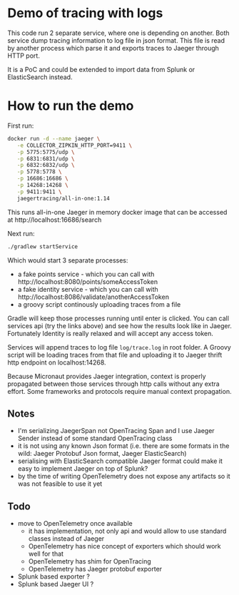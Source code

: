 # Demo of tracing with logs

This code run 2 separate service, where one is depending on another.
Both service dump tracing information to log file in json format.
This file is read by another process which parse it and exports traces to Jaeger through HTTP port.

It is a PoC and could be extended to import data from Splunk or ElasticSearch instead.

# How to run the demo 

First run:

```sh
docker run -d --name jaeger \
   -e COLLECTOR_ZIPKIN_HTTP_PORT=9411 \
   -p 5775:5775/udp \
   -p 6831:6831/udp \
   -p 6832:6832/udp \
   -p 5778:5778 \
   -p 16686:16686 \
   -p 14268:14268 \
   -p 9411:9411 \
   jaegertracing/all-in-one:1.14
```

This runs all-in-one Jaeger in memory docker image that can be accessed at http://localhost:16686/search

Next run:

```sh
./gradlew startService
```

Which would start 3 separate processes:
- a fake points service - which you can call with http://localhost:8080/points/someAccessToken
- a fake identity service - which you can call with http://localhost:8086/validate/anotherAccessToken
- a groovy script continously uploading traces from a file

Gradle will keep those processes running until enter is clicked.
You can call services api (try the links above) and see how the results look like in Jaeger.
Fortunately Identity is really relaxed and will accept any access token. 

Services will append traces to log file `log/trace.log` in root folder.
A Groovy script will be loading traces from that file and uploading it to Jaeger thrift http endpoint on localhost:14268.

Because Micronaut provides Jaeger integration, context is properly propagated between those services through http calls without any extra effort. Some frameworks and protocols require manual context propagation.

## Notes 

- I'm serializing JaegerSpan not OpenTracing Span and I use Jaeger Sender instead of some standard OpenTracing class
- it is not using any known Json format (i.e. there are some formats in the wild: Jaeger Protobuf Json format, Jaeger ElasticSearch)
- serialising with ElasticSearch compatible Jaeger format could make it easy to implement Jaeger on top of Splunk?
- by the time of writing OpenTelemetry does not expose any artifacts so it was not feasible to use it yet

## Todo

- move to OpenTelemetry once available
    - it has implementation, not only api and would allow to use standard classes instead of Jaeger
    - OpenTelemetry has nice concept of exporters which should work well for that
    - OpenTelemetry has shim for OpenTracing
    - OpenTelemetry has Jaeger protobuf exporter
 - Splunk based exporter ?
 - Splunk based Jaeger UI ?
